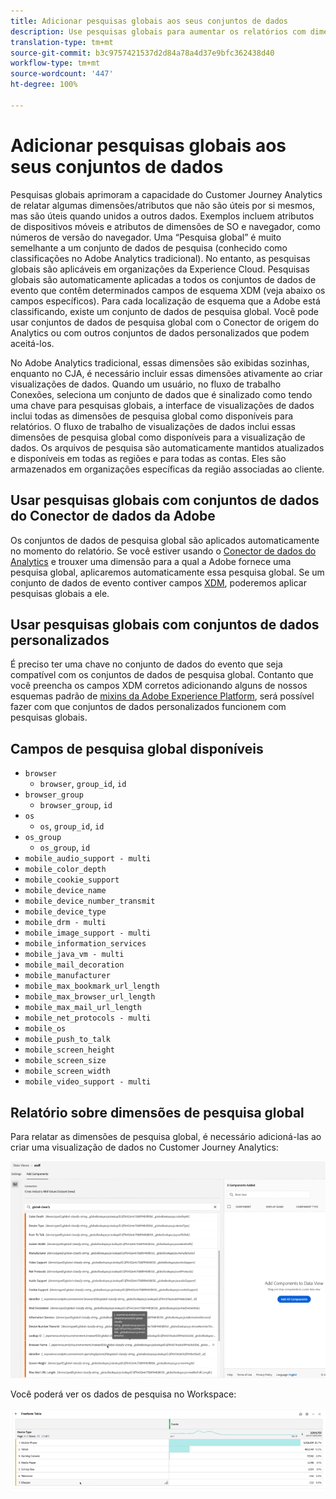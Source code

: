 ```yaml
---
title: Adicionar pesquisas globais aos seus conjuntos de dados
description: Use pesquisas globais para aumentar os relatórios com dimensões úteis no Customer Journey Analytics.
translation-type: tm+mt
source-git-commit: b3c9757421537d2d84a78a4d37e9bfc362438d40
workflow-type: tm+mt
source-wordcount: '447'
ht-degree: 100%

---
```



# Adicionar pesquisas globais aos seus conjuntos de dados

Pesquisas globais aprimoram a capacidade do Customer Journey Analytics de relatar algumas dimensões/atributos que não são úteis por si mesmos, mas são úteis quando unidos a outros dados. Exemplos incluem atributos de dispositivos móveis e atributos de dimensões de SO e navegador, como números de versão do navegador. Uma “Pesquisa global” é muito semelhante a um conjunto de dados de pesquisa (conhecido como classificações no Adobe Analytics tradicional). No entanto, as pesquisas globais são aplicáveis em organizações da Experience Cloud. Pesquisas globais são automaticamente aplicadas a todos os conjuntos de dados de evento que contêm determinados campos de esquema XDM (veja abaixo os campos específicos).
Para cada localização de esquema que a Adobe está classificando, existe um conjunto de dados de pesquisa global. Você pode usar conjuntos de dados de pesquisa global com o Conector de origem do Analytics ou com outros conjuntos de dados personalizados que podem aceitá-los.

No Adobe Analytics tradicional, essas dimensões são exibidas sozinhas, enquanto no CJA, é necessário incluir essas dimensões ativamente ao criar visualizações de dados. Quando um usuário, no fluxo de trabalho Conexões, seleciona um conjunto de dados que é sinalizado como tendo uma chave para pesquisas globais, a interface de visualizações de dados inclui todas as dimensões de pesquisa global como disponíveis para relatórios. O fluxo de trabalho de visualizações de dados inclui essas dimensões de pesquisa global como disponíveis para a visualização de dados. Os arquivos de pesquisa são automaticamente mantidos atualizados e disponíveis em todas as regiões e para todas as contas. Eles são armazenados em organizações específicas da região associadas ao cliente.

## Usar pesquisas globais com conjuntos de dados do Conector de dados da Adobe

Os conjuntos de dados de pesquisa global são aplicados automaticamente no momento do relatório. Se você estiver usando o [Conector de dados do Analytics](https://experienceleague.adobe.com/docs/experience-platform/sources/connectors/adobe-applications/analytics.html?lang=pt-BR#connectors) e trouxer uma dimensão para a qual a Adobe fornece uma pesquisa global, aplicaremos automaticamente essa pesquisa global. Se um conjunto de dados de evento contiver campos [XDM](https://experienceleague.adobe.com/docs/experience-platform/xdm/home.html?lang=pt-BR), poderemos aplicar pesquisas globais a ele.

## Usar pesquisas globais com conjuntos de dados personalizados

É preciso ter uma chave no conjunto de dados do evento que seja compatível com os conjuntos de dados de pesquisa global. Contanto que você preencha os campos XDM corretos adicionando alguns de nossos esquemas padrão de [mixins da Adobe Experience Platform](https://experienceleague.adobe.com/docs/experience-platform/xdm/mixins/event/environment-details.html?lang=pt-BR#mixins), será possível fazer com que conjuntos de dados personalizados funcionem com pesquisas globais.

## Campos de pesquisa global disponíveis

* `browser`
   * `browser`, `group_id`, `id`
* `browser_group`
   * `browser_group`, `id`
* `os`
   * `os`,  `group_id`,  `id`
* `os_group`
   * `os_group`,  `id`
* `mobile_audio_support - multi`
* `mobile_color_depth`
* `mobile_cookie_support`
* `mobile_device_name`
* `mobile_device_number_transmit`
* `mobile_device_type`
* `mobile_drm - multi`
* `mobile_image_support - multi`
* `mobile_information_services`
* `mobile_java_vm - multi`
* `mobile_mail_decoration`
* `mobile_manufacturer`
* `mobile_max_bookmark_url_length`
* `mobile_max_browser_url_length`
* `mobile_max_mail_url_length`
* `mobile_net_protocols - multi`
* `mobile_os`
* `mobile_push_to_talk`
* `mobile_screen_height`
* `mobile_screen_size`
* `mobile_screen_width`
* `mobile_video_support - multi`

## Relatório sobre dimensões de pesquisa global

Para relatar as dimensões de pesquisa global, é necessário adicioná-las ao criar uma visualização de dados no Customer Journey Analytics:

![](assets/global-lookup.png)

Você poderá ver os dados de pesquisa no Workspace:

![](assets/gl-reporting.png)


